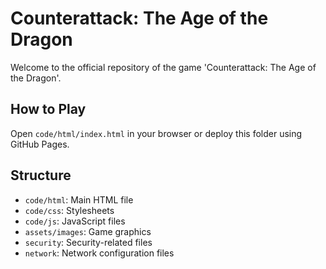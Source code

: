 
# Counterattack: The Age of the Dragon

Welcome to the official repository of the game 'Counterattack: The Age of the Dragon'.

## How to Play
Open `code/html/index.html` in your browser or deploy this folder using GitHub Pages.

## Structure
- `code/html`: Main HTML file
- `code/css`: Stylesheets
- `code/js`: JavaScript files
- `assets/images`: Game graphics
- `security`: Security-related files
- `network`: Network configuration files
